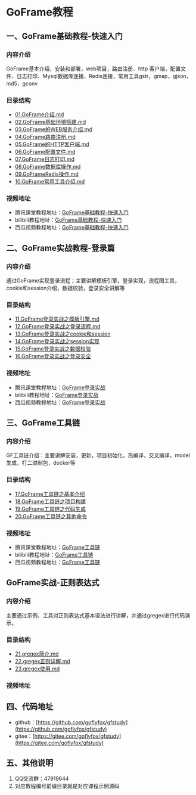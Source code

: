 # GoFrame教程

## 一、GoFrame基础教程-快速入门

### 内容介绍

GoFrame基本介绍，安装和部署，web项目，路由注册、http 客户端，配置文件、日志打印、Mysql数据库连接、Redis连接，常用工具gstr，gmap，gjson，md5，gconv

### 目录结构

* [01.GoFrame介绍.md](doc_basic/01.goframe介绍.md)
* [02.GoFrame基础环境搭建.md](doc_basic/02.goframe基础环境搭建.md)
* [03.GoFrame的WEB服务介绍.md](doc_basic/03.goframe的WEB服务介绍.md)
* [04.GoFrame路由注册.md](doc_basic/04.goframe路由注册.md)
* [05.GoFrame的HTTP客户端.md](doc_basic/05.goframe的HTTP客户端.md)
* [06.GoFrame配置文件.md](doc_basic/06.goframe配置文件.md)
* [07.GoFrame日志打印.md](doc_basic/07.goframe日志打印.md)
* [08.GoFrame数据库操作.md](doc_basic/08.goframe数据库操作.md)
* [09.GoFrameRedis操作.md](doc_basic/09.goframeRedis操作.md)
* [10.GoFrame常用工具介绍.md](doc_basic/10.goframe常用工具介绍.md)

### 视频地址

* 腾讯课堂教程地址：[GoFrame基础教程-快速入门](https://ke.qq.com/course/2585407?taid=9440737551151935&tuin=13b4f9bd)
* bilibili教程地址：[GoFrame基础教程-快速入门](https://www.bilibili.com/video/bv157411Z7Le)
* 西瓜视频教程地址：[GoFrame基础教程-快速入门](https://www.ixigua.com/pseries/6809290943603147278/)

## 二、GoFrame实战教程-登录篇

### 内容介绍

通过GoFrame实现登录流程；主要讲解模板引擎，登录实现，流程图工具，cookie和session介绍，数据校验，登录安全讲解等

### 目录结构

* [11.GoFrame登录实战之模板引擎.md](doc_login/11.GoFrame登录实战之模板引擎.md)
* [12.GoFrame登录实战之登录流程.md](doc_login/12.GoFrame登录实战之登录流程.md)
* [13.GoFrame登录实战之cookie和session](doc_login/13.GoFrame登录实战之cookie和session.md)
* [14.GoFrame登录实战之session实现](doc_login/14.GoFrame登录实战之session实现.md)
* [15.GoFrame登录实战之数据校验](doc_login/15.GoFrame登录实战之数据校验.md)
* [16.GoFrame登录实战之登录安全](doc_login/16.GoFrame登录实战之登录安全.md)

### 视频地址

* 腾讯课堂教程地址：[GoFrame登录实战](https://ke.qq.com/course/2587868?taid=9171133864049884&tuin=13b4f9bd)
* bilibili教程地址：[GoFrame登录实战](https://www.bilibili.com/video/BV1oT4y1G7ge/)
* 西瓜视频教程地址：[GoFrame登录实战](https://www.ixigua.com/pseries/6817125437332783629/)


## 三、GoFrame工具链

### 内容介绍

GF工具链介绍：主要讲解安装，更新，项目初始化，热编译，交叉编译，model生成，打二进制包，docker等

### 目录结构

* [17.GoFrame工具链之基本介绍](doc_gf_tool_chain/17.GoFrame工具链之基本介绍.md)
* [18.GoFrame工具链之项目构建](doc_gf_tool_chain/18.GoFrame工具链之项目构建.md)
* [19.GoFrame工具链之代码生成](doc_gf_tool_chain/19.GoFrame工具链之代码生成.md)
* [20.GoFrame工具链之其他命令](doc_gf_tool_chain/20.GoFrame工具链之其他命令.md)

### 视频地址

* 腾讯课堂教程地址：[GoFrame工具链](https://ke.qq.com/course/2628489?taid=9160688503626633&tuin=13b4f9bd)
* bilibili教程地址：[GoFrame工具链](https://www.bilibili.com/video/BV1YK4y1b7W8/)
* 西瓜视频教程地址：[GoFrame工具链](https://www.ixigua.com/pseries/6820830321651483148/)

## GoFrame实战-正则表达式

### 内容介绍

主要通过示例、工具对正则表达式基本语法进行讲解，并通过gregex进行代码演示。

### 目录结构

* [21.gregex简介.md](doc_regex/21.gregex简介.md)
* [22.gregex正则详解.md](doc_regex/22.gregex正则详解.md)
* [23.gregex使用.md](doc_regex/23.gregex使用.md)

### 视频地址


## 四、代码地址

* github：[https://github.com/goflyfox/gfstudy](https://github.com/goflyfox/gfstudy)
* gitee：[https://gitee.com/goflyfox/gfstudy](https://gitee.com/goflyfox/gfstudy)


## 五、其他说明

1. QQ交流群：47919644
2. 对应教程编号前缀目录就是对应课程示例源码

